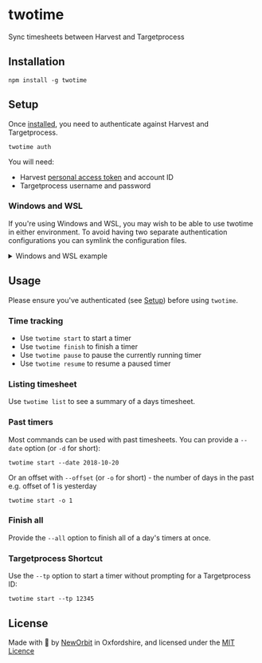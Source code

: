 # twotime

Sync timesheets between Harvest and Targetprocess

## Installation

    npm install -g twotime

## Setup

Once [installed](#installation), you need to authenticate against Harvest and Targetprocess.

    twotime auth

You will need:

- Harvest [personal access token](https://id.getharvest.com/developers) and account ID
- Targetprocess username and password

### Windows and WSL

If you're using Windows and WSL, you may wish to be able to use twotime in either environment.  To avoid having two separate authentication configurations you can symlink the configuration files.  

<details>
    <summary>Windows and WSL example</summary>
<br/>
    Assuming you've already installed and authenticated your Windows installation of twotime, then head to WSL:

1. Install `twotime` in WSL 
    ```bash
    $ npm -g i twotime
    ```
    
2. symlink the configs, substituting `USER_NAME` with the value from `%USERNAME%` in your Windows environment
    ```bash
    $ mkdir -p ~/.config/configstore
    $ ln -s /mnt/c/Users/USER_NAME/.config/configstore/twotime.json ~/.config/configstore/twotime.json
    $ twotime list
    [INFO] Getting config from /home/JohnDoe/.config/configstore/twotime.json
    ╔═══════════════╤══════════════════════════╤═════════════╤════════╗
    ║  Entity Type  │  Title                   │    Hours    │ Status ║
    ```
</details>

## Usage

Please ensure you've authenticated (see [Setup](#setup)) before using `twotime`.

### Time tracking

- Use `twotime start` to start a timer
- Use `twotime finish` to finish a timer
- Use `twotime pause` to pause the currently running timer
- Use `twotime resume` to resume a paused timer

### Listing timesheet

Use `twotime list` to see a summary of a days timesheet.

### Past timers

Most commands can be used with past timesheets. You can provide a `--date` option (or `-d` for short):

    twotime start --date 2018-10-20

Or an offset with `--offset` (or `-o` for short) - the number of days in the past e.g. offset of 1 is yesterday

    twotime start -o 1

### Finish all

Provide the `--all` option to finish all of a day's timers at once.

### Targetprocess Shortcut

Use the `--tp` option to start a timer without prompting for a Targetprocess ID:

    twotime start --tp 12345

## License

Made with :sparkling_heart: by [NewOrbit](https://www.neworbit.co.uk/) in Oxfordshire, and licensed under the [MIT Licence](LICENCE)
